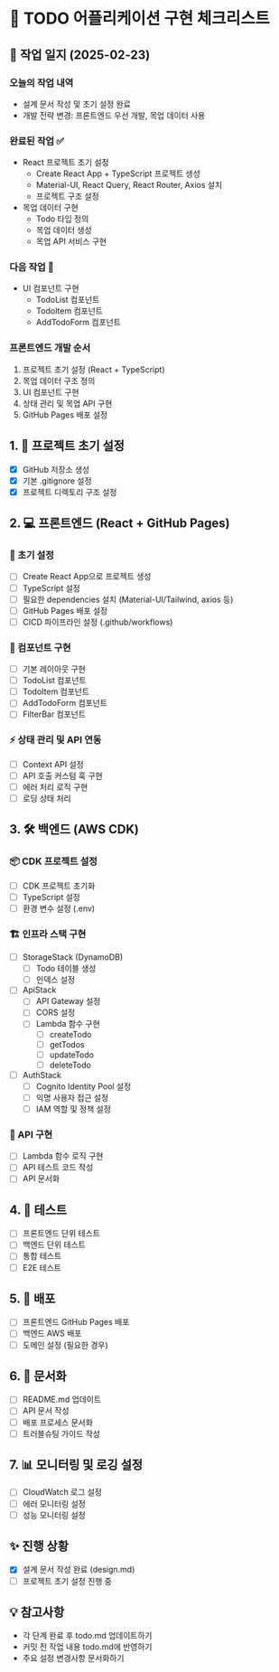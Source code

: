 # 🚀 TODO 어플리케이션 구현 체크리스트

## 📅 작업 일지 (2025-02-23)

### 오늘의 작업 내역
- 설계 문서 작성 및 초기 설정 완료
- 개발 전략 변경: 프론트엔드 우선 개발, 목업 데이터 사용

### 완료된 작업 ✅
- React 프로젝트 초기 설정
  - Create React App + TypeScript 프로젝트 생성
  - Material-UI, React Query, React Router, Axios 설치
  - 프로젝트 구조 설정
- 목업 데이터 구현
  - Todo 타입 정의
  - 목업 데이터 생성
  - 목업 API 서비스 구현

### 다음 작업 📝
- UI 컴포넌트 구현
  - TodoList 컴포넌트
  - TodoItem 컴포넌트
  - AddTodoForm 컴포넌트

### 프론트엔드 개발 순서
1. 프로젝트 초기 설정 (React + TypeScript)
2. 목업 데이터 구조 정의
3. UI 컴포넌트 구현
4. 상태 관리 및 목업 API 구현
5. GitHub Pages 배포 설정

## 1. 🎯 프로젝트 초기 설정
- [x] GitHub 저장소 생성
- [x] 기본 .gitignore 설정
- [x] 프로젝트 디렉토리 구조 설정

## 2. 💻 프론트엔드 (React + GitHub Pages)
### 🔧 초기 설정
- [ ] Create React App으로 프로젝트 생성
- [ ] TypeScript 설정
- [ ] 필요한 dependencies 설치 (Material-UI/Tailwind, axios 등)
- [ ] GitHub Pages 배포 설정
- [ ] CICD 파이프라인 설정 (.github/workflows)

### 🧩 컴포넌트 구현
- [ ] 기본 레이아웃 구현
- [ ] TodoList 컴포넌트
- [ ] TodoItem 컴포넌트
- [ ] AddTodoForm 컴포넌트
- [ ] FilterBar 컴포넌트

### ⚡ 상태 관리 및 API 연동
- [ ] Context API 설정
- [ ] API 호출 커스텀 훅 구현
- [ ] 에러 처리 로직 구현
- [ ] 로딩 상태 처리

## 3. 🛠️ 백엔드 (AWS CDK)
### 📦 CDK 프로젝트 설정
- [ ] CDK 프로젝트 초기화
- [ ] TypeScript 설정
- [ ] 환경 변수 설정 (.env)

### 🏗️ 인프라 스택 구현
- [ ] StorageStack (DynamoDB)
  - [ ] Todo 테이블 생성
  - [ ] 인덱스 설정
- [ ] ApiStack
  - [ ] API Gateway 설정
  - [ ] CORS 설정
  - [ ] Lambda 함수 구현
    - [ ] createTodo
    - [ ] getTodos
    - [ ] updateTodo
    - [ ] deleteTodo
- [ ] AuthStack
  - [ ] Cognito Identity Pool 설정
  - [ ] 익명 사용자 접근 설정
  - [ ] IAM 역할 및 정책 설정

### 🔌 API 구현
- [ ] Lambda 함수 로직 구현
- [ ] API 테스트 코드 작성
- [ ] API 문서화

## 4. 🧪 테스트
- [ ] 프론트엔드 단위 테스트
- [ ] 백엔드 단위 테스트
- [ ] 통합 테스트
- [ ] E2E 테스트

## 5. 🚀 배포
- [ ] 프론트엔드 GitHub Pages 배포
- [ ] 백엔드 AWS 배포
- [ ] 도메인 설정 (필요한 경우)

## 6. 📝 문서화
- [ ] README.md 업데이트
- [ ] API 문서 작성
- [ ] 배포 프로세스 문서화
- [ ] 트러블슈팅 가이드 작성

## 7. 📊 모니터링 및 로깅 설정
- [ ] CloudWatch 로그 설정
- [ ] 에러 모니터링 설정
- [ ] 성능 모니터링 설정

## ✨ 진행 상황
- [x] 설계 문서 작성 완료 (design.md)
- [ ] 프로젝트 초기 설정 진행 중

## 💡 참고사항
- 각 단계 완료 후 todo.md 업데이트하기
- 커밋 전 작업 내용 todo.md에 반영하기
- 주요 설정 변경사항 문서화하기
